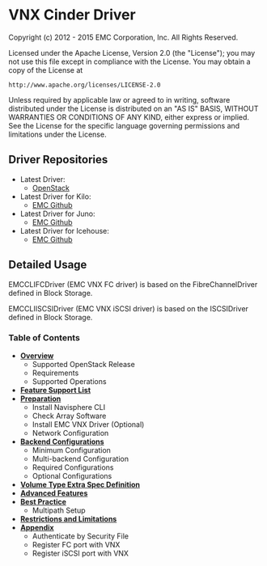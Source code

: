 # VNX Cinder Driver

Copyright (c) 2012 - 2015 EMC Corporation, Inc.
All Rights Reserved.

Licensed under the Apache License, Version 2.0 (the "License"); you may
not use this file except in compliance with the License. You may obtain
a copy of the License at

    http://www.apache.org/licenses/LICENSE-2.0

Unless required by applicable law or agreed to in writing, software
distributed under the License is distributed on an "AS IS" BASIS, WITHOUT
WARRANTIES OR CONDITIONS OF ANY KIND, either express or implied. See the
License for the specific language governing permissions and limitations
under the License.

## Driver Repositories

* Latest Driver: 
     * [OpenStack](https://github.com/openstack/cinder)
* Latest Driver for Kilo:
     * [EMC Github](https://github.com/emc-openstack/vnx-direct-driver/tree/kilo)
* Latest Driver for Juno:
     * [EMC Github](https://github.com/emc-openstack/vnx-direct-driver/tree/juno)
* Latest Driver for Icehouse: 
     * [EMC Github](https://github.com/emc-openstack/vnx-direct-driver/tree/icehouse)


## Detailed Usage

EMCCLIFCDriver (EMC VNX FC driver) is based on the FibreChannelDriver  
defined in Block Storage.

EMCCLIISCSIDriver (EMC VNX iSCSI driver) is based on the ISCSIDriver defined in 
Block Storage.


### Table of Contents
* [__Overview__](vnxCinder/Overview.md)
    * Supported OpenStack Release
    * Requirements
    * Supported Operations
* [__Feature Support List__](featureSupportList.md)
* [__Preparation__](vnxCinder/Preparation.md)
    * Install Navisphere CLI
    * Check Array Software
    * Install EMC VNX Driver (Optional)
    * Network Configuration
* [__Backend Configurations__](vnxCinder/BackendConfiguration.md)
    * Minimum Configuration
    * Multi-backend Configuration
    * Required Configurations
    * Optional Configurations
* [__Volume Type Extra Spec Definition__](vnxCinder/ExtraSpec.md)
* [__Advanced Features__](vnxCinder/AdvancedFeature.md)
* [__Best Practice__](vnxCinder/BestPractice.md)
    * Multipath Setup
* [__Restrictions and Limitations__](vnxCinder/Limitation.md)
* [__Appendix__](vnxCinder/Appendix.md)
    * Authenticate by Security File
    * Register FC port with VNX
    * Register iSCSI port with VNX
